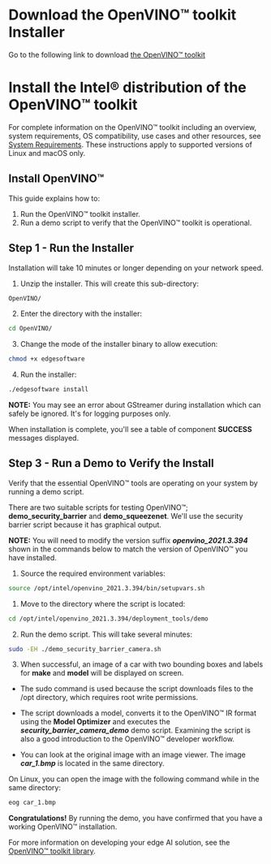 # Download the OpenVINO™ toolkit Installer
Go to the following link to download [the OpenVINO™ toolkit](https://software.intel.com/content/www/us/en/develop/topics/iot/training/go-to-market-with-openvino.html) 

# Install the Intel® distribution of the OpenVINO™ toolkit

For complete information on the OpenVINO™ toolkit including an overview, system requirements, OS compatibility, use cases and other resources, see [System Requirements](https://software.intel.com/content/www/us/en/develop/tools/openvino-toolkit/system-requirements.html). These instructions apply to supported versions of Linux and macOS only.

## Install OpenVINO™

This guide explains how to:
 
1. Run the OpenVINO™ toolkit installer.
2. Run a demo script to verify that the OpenVINO™ toolkit is operational.

## Step 1 - Run the Installer

Installation will take 10 minutes or longer depending on your network speed.

1. Unzip the installer.  This will create this sub-directory:
  ```sh
  OpenVINO/
  ```
  
 2. Enter the directory with the installer:

 ```sh
 cd OpenVINO/
 ```
3. Change the mode of the installer binary to allow execution:

```sh
chmod +x edgesoftware
```

4. Run the installer:
```sh
./edgesoftware install
```
**NOTE:** You may see an error about GStreamer during installation which can safely be ignored. It's for logging purposes only.

When installation is complete, you'll see a table of component **SUCCESS** messages displayed.

## Step 3 - Run a Demo to Verify the Install

Verify that the essential OpenVINO™ tools are operating on your system by running a demo script.

There are two suitable scripts for testing OpenVINO™; **demo_security_barrier** and **demo_squeezenet**.  We'll use the security barrier script because it has graphical output.

**NOTE:** You will need to modify the version suffix ***openvino_2021.3.394*** shown in the commands below to match the version of OpenVINO™ you have installed.

1. Source the required environment variables:
```sh
source /opt/intel/openvino_2021.3.394/bin/setupvars.sh
```

1. Move to the directory where the script is located:
```sh
cd /opt/intel/openvino_2021.3.394/deployment_tools/demo
```

2. Run the demo script.  This will take several minutes:
```sh
sudo -EH ./demo_security_barrier_camera.sh
```
3. When successful, an image of a car with two bounding boxes and labels for **make** and **model** will be displayed on screen.

* The sudo command is used because the script downloads files to the /opt directory, which requires root write permissions.

* The script downloads a model, converts it to the OpenVINO™ IR format using the **Model Optimizer** and executes the ***security_barrier_camera_demo*** demo script.  Examining the script is also a good introduction to the OpenVINO™ developer workflow.

* You can look at the original image with an image viewer.  The image ***car_1.bmp*** is located in the same directory. 

On Linux, you can open the image with the following command while in the same directory:
```sh
eog car_1.bmp
```

**Congratulations!** By running the demo, you have confirmed that you have a working OpenVINO™ installation.

For more information on developing your edge AI solution, see the [OpenVINO™ toolkit library](https://docs.openvinotoolkit.org/2020.3/index.html).

